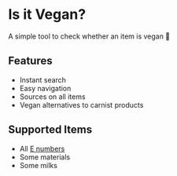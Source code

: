# Is it Vegan?

A simple tool to check whether an item is vegan 🌱

## Features

- Instant search
- Easy navigation
- Sources on all items
- Vegan alternatives to carnist products

## Supported Items

- All [E numbers](https://en.wikipedia.org/wiki/E_number)
- Some materials
- Some milks
